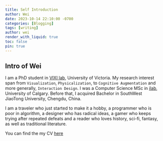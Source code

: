```yaml
---
title: Self Introduction
author: Wei
date: 2023-10-14 22:10:00 -0700
categories: [Blogging]
tags: [writing]
author: wei
render_with_liquid: true
toc: false
pin: true
---
```


## Intro of Wei
I am a PhD student in [VIXI lab](https://vixi.cs.uvic.ca/), University of Victoria. My research interest span from `Visualization`, `Physicalization`, to `Cognitive Augmentation` and more generally, `Interaction Design`. I was a Computer Science MSc in [ilab](https://ilab.ucalgary.ca/), University of Calgary. Before that, I acquired Bachelor in SouthWest JiaoTong University, Chengdu, China. 

I am a traveler who just started to make it a hobby, a programmer who is poor in algorithm, a designer who has radical ideas, a gamer who keeps trying after repeated defeats and a reader who loves history, sci-fi, fantasy, as well as traditional literature.

You can find the my CV [here](/assets/pdf/CV.pdf) 

